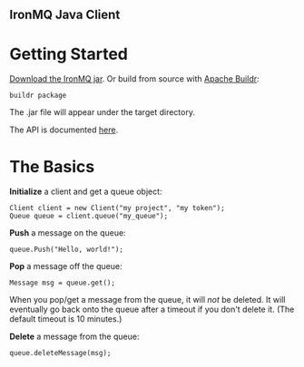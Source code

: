IronMQ Java Client
----------------

Getting Started
===============

[Download the IronMQ jar](https://github.com/iron-io/iron_mq_java/downloads). 
Or build from source with [Apache Buildr](http://buildr.apache.org):

    buildr package

The .jar file will appear under the target directory.

The API is documented [here](http://iron-io.github.com/ironmq_java/).

The Basics
==========
**Initialize** a client and get a queue object:

    Client client = new Client("my project", "my token");
    Queue queue = client.queue("my_queue");

**Push** a message on the queue:

    queue.Push("Hello, world!");

**Pop** a message off the queue:

    Message msg = queue.get();

When you pop/get a message from the queue, it will *not* be deleted. It will
eventually go back onto the queue after a timeout if you don't delete it. (The
default timeout is 10 minutes.)

**Delete** a message from the queue:

    queue.deleteMessage(msg);
